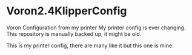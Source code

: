# Voron2.4KlipperConfig
Voron Configuration from my printer
My printer config is ever changing.
This repository is manually backed up, it might be old.

This is my printer config, there are many like it but this one is mine.
